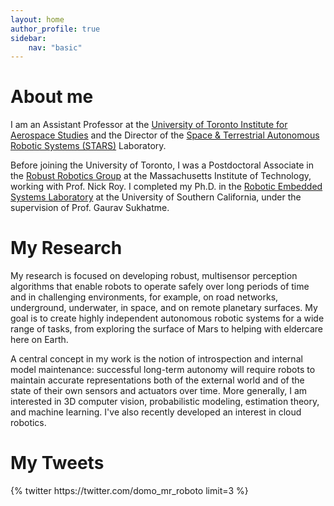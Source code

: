 ```yaml
---
layout: home
author_profile: true
sidebar:
    nav: "basic"
---
```

<h1 id="jk_about"> About me</h1>
<p>
    I am an Assistant Professor at the <a href="http://utias.utoronto.ca">University of Toronto Institute for Aerospace Studies</a> and the Director of the <a href="http://starslab.ca">Space & Terrestrial Autonomous Robotic Systems (STARS)</a> Laboratory. 
</p>
<p>
    Before joining the University of Toronto, I was a Postdoctoral Associate in the <a href="https://groups.csail.mit.edu/rrg/">Robust Robotics Group</a> at the Massachusetts Institute of Technology, working with Prof. Nick Roy. I completed my Ph.D. in the <a href="https://robotics.usc.edu/resl/">Robotic Embedded Systems Laboratory</a> at the University of Southern California, under the supervision of Prof. Gaurav Sukhatme.
</p>
<h1 id="jk_research"> My Research</h1>
<p>
    My research is focused on developing robust, multisensor perception algorithms that enable robots to operate safely over long periods of time and in challenging environments, for example, on road networks, underground, underwater, in space, and on remote planetary surfaces. My goal is to create highly independent autonomous robotic systems for a wide range of tasks, from exploring the surface of Mars to helping with eldercare here on Earth. 
</p>
<p>    
    A central concept in my work is the notion of introspection and internal model maintenance: successful long-term autonomy will require robots to maintain accurate representations both of the external world and of the state of their own sensors and actuators over time. More generally, I am interested in 3D computer vision, probabilistic modeling, estimation theory, and machine learning. I've also recently developed an interest in cloud robotics.
</p>

<h1 id="jk_twitter">My Tweets</h1>
{% twitter https://twitter.com/domo_mr_roboto limit=3 %}
